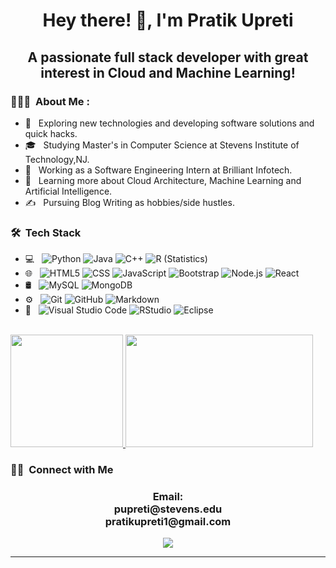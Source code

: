 <h1 align="center">Hey there! 👋, I'm Pratik Upreti</h1>

<h2 align="center"> A passionate full stack developer with great interest in Cloud and Machine Learning! </h2>
<h3> 👨🏻‍💻 &nbsp;About Me :</h3>


- 🤔 &nbsp; Exploring new technologies and developing software solutions and quick hacks.
- 🎓 &nbsp; Studying Master's in  Computer Science at Stevens Institute of Technology,NJ.
- 💼 &nbsp; Working as a Software Engineering Intern at Brilliant Infotech.
- 🌱 &nbsp; Learning more about Cloud Architecture, Machine Learning and Artificial Intelligence.
- ✍️ &nbsp; Pursuing  Blog Writing as hobbies/side hustles.

<h3> 🛠 &nbsp;Tech Stack</h3>

- 💻 &nbsp;
  ![Python](https://img.shields.io/badge/-Python-333333?style=flat&logo=python)
  ![Java](https://img.shields.io/badge/-Java-333333?style=flat&logo=Java&logoColor=007396)
  ![C++](https://img.shields.io/badge/-C++-333333?style=flat&logo=C%2B%2B&logoColor=00599C)
  ![R (Statistics)](https://img.shields.io/badge/-R-333333?style=flat&logo=R&logoColor=276DC3)
- 🌐 &nbsp;
  ![HTML5](https://img.shields.io/badge/-HTML5-333333?style=flat&logo=HTML5)
  ![CSS](https://img.shields.io/badge/-CSS-333333?style=flat&logo=CSS3&logoColor=1572B6)
  ![JavaScript](https://img.shields.io/badge/-JavaScript-333333?style=flat&logo=javascript)
  ![Bootstrap](https://img.shields.io/badge/-Bootstrap-333333?style=flat&logo=bootstrap&logoColor=563D7C)
  ![Node.js](https://img.shields.io/badge/-Node.js-333333?style=flat&logo=node.js)
  ![React](https://img.shields.io/badge/-React-333333?style=flat&logo=react)
- 🛢 &nbsp;
  ![MySQL](https://img.shields.io/badge/-MySQL-333333?style=flat&logo=mysql)
  ![MongoDB](https://img.shields.io/badge/-MongoDB-333333?style=flat&logo=mongodb)
- ⚙️ &nbsp;
  ![Git](https://img.shields.io/badge/-Git-333333?style=flat&logo=git)
  ![GitHub](https://img.shields.io/badge/-GitHub-333333?style=flat&logo=github)
  ![Markdown](https://img.shields.io/badge/-Markdown-333333?style=flat&logo=markdown)
- 🔧 &nbsp;
  ![Visual Studio Code](https://img.shields.io/badge/-Visual%20Studio%20Code-333333?style=flat&logo=visual-studio-code&logoColor=007ACC)
  ![RStudio](https://img.shields.io/badge/-RStudio-333333?style=flat&logo=rstudio)
  ![Eclipse](https://img.shields.io/badge/-Eclipse-333333?style=flat&logo=eclipse-ide&logoColor=2C2255)

<br/>

<a href="https://github.com/pratikupreti7">
  <img height="180em" src="https://github-readme-stats.vercel.app/api?username=pratikupreti7&theme=tokyonight&show_icons=true"/>
  
  <img height="180em" width="300px" src="https://github-readme-stats.vercel.app/api/top-langs/?username=pratikupreti7&theme=tokyonight"/>
</a>

<br/>


<h3> 🤝🏻 &nbsp;Connect with Me </h3>

<h3 align="center">Email: </br>
  pupreti@stevens.edu </br>
  pratikupreti1@gmail.com
</h3>



<!-- <h3 align="center"> LinkedIn 📫 </h3>
<br /> -->
<p align="center">
<a href="https://www.linkedin.com/in/pratikupreti/"><img src="https://img.shields.io/badge/linkedin-%230077B5.svg?&style=for-the-badge&logo=linkedin&logoColor=white"/></a>
</p>

____
